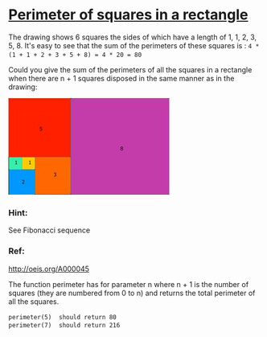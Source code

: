 # [Perimeter of squares in a rectangle](https://www.codewars.com/kata/559a28007caad2ac4e000083)

The drawing shows 6 squares the sides of which have a length of 1, 1, 2, 3, 5, 8. It's easy to see that the sum of the perimeters of these squares is :
`4 * (1 + 1 + 2 + 3 + 5 + 8) = 4 * 20 = 80 `

Could you give the sum of the perimeters of all the squares in a rectangle when there are n + 1 squares disposed in the same manner as in the drawing:

![example](res/example.jpg)

### Hint:
See Fibonacci sequence

### Ref:
http://oeis.org/A000045

The function perimeter has for parameter n where n + 1 is the number of squares (they are numbered from 0 to n) and returns the total perimeter of all the squares.

```
perimeter(5)  should return 80
perimeter(7)  should return 216
```